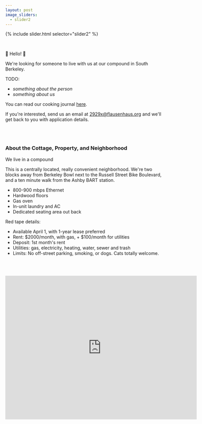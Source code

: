 ```yaml
---
layout: post
image_sliders:
  - slider2
---
```


{% include slider.html selector="slider2" %}

<br>

👋 Hello! 👋

We're looking for someone to live with us at our compound in South Berkeley.

TODO:
- _something about the person_
- _something about us_

You can read our cooking journal [here][cooking_journal].

If you're interested, send us an email at
[2929x@flausenhaus.org](mailto:2920x@flausenhaus.org?subject=2920%20Wheeler%20Street&cc=emmbeezee@gmail.com)
and we'll get back to you with application details.

<br>
<br>

### About the Cottage, Property, and Neighborhood

We live in a compound

This is a centrally located, really convenient neighborhood. We're two blocks
away from Berkeley Bowl next to the Russell Street Bike Boulevard, and a ten
minute walk from the Ashby BART station.

* 800-900 mbps Ethernet
* Hardwood floors
* Gas oven
* In-unit laundry and AC
* Dedicated seating area out back

Red tape details:
* Available April 1, with 1-year lease preferred
* Rent: $2000/month, with gas, + $100/month for utilities
* Deposit: 1st month's rent
* Utilities: gas, electricity, heating, water, sewer and trash
* Limits: No off-street parking, smoking, or dogs. Cats totally welcome.

<br><br>

<div style="text-align:center">
<iframe src="https://www.google.com/maps/embed?pb=!1m18!1m12!1m3!1d5261.447877870745!2d-122.26130931383484!3d37.85477557804036!2m3!1f0!2f0!3f0!3m2!1i1024!2i768!4f13.1!3m3!1m2!1s0x80857dd56718332f%3A0x987289a514f30081!2s2920%20Wheeler%20St%2C%20Berkeley%2C%20CA%2094705!5e0!3m2!1sen!2sus!4v1647734441316!5m2!1sen!2sus" width="600" height="450" style="border:0;" allowfullscreen="" loading="lazy"></iframe>
</div>

<br>

[cooking_journal]: https://mookerzhou.github.io/cooking_journal/
